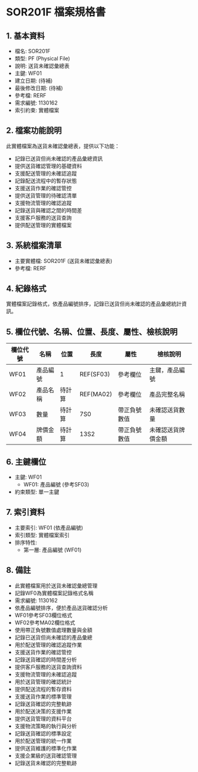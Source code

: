 # SOR201F 檔案規格書

## 1. 基本資料
- 檔名: SOR201F
- 類型: PF (Physical File)
- 說明: 送貨未確認彙總表
- 主鍵: WF01
- 建立日期: (待補)
- 最後修改日期: (待補)
- 參考檔: RERF
- 需求編號: 1130162
- 索引約束: 實體檔案

## 2. 檔案功能說明
此實體檔案為送貨未確認彙總表，提供以下功能：
- 記錄已送貨但尚未確認的產品彙總資訊
- 提供送貨確認管理的基礎資料
- 支援配送管理的未確認追蹤
- 記錄配送流程中的暫存狀態
- 支援送貨作業的確認管控
- 提供送貨管理的待確認清單
- 支援物流管理的確認追蹤
- 記錄送貨與確認之間的時間差
- 支援客戶服務的送貨查詢
- 提供配送管理的實體檔案

## 3. 系統檔案清單
- 主要實體檔: SOR201F (送貨未確認彙總表)
- 參考檔: RERF

## 4. 紀錄格式
實體檔案記錄格式，依產品編號排序，記錄已送貨但尚未確認的產品彙總統計資訊。

## 5. 欄位代號、名稱、位置、長度、屬性、檢核說明
| 欄位代號 | 名稱 | 位置 | 長度 | 屬性 | 檢核說明 |
|----------|------|------|------|------|----------|
| WF01 | 產品編號 | 1 | REF(SF03) | 參考欄位 | 主鍵，產品編號 |
| WF02 | 產品名稱 | 待計算 | REF(MA02) | 參考欄位 | 產品完整名稱 |
| WF03 | 數量 | 待計算 | 7S0 | 帶正負號數值 | 未確認送貨數量 |
| WF04 | 牌價金額 | 待計算 | 13S2 | 帶正負號數值 | 未確認送貨牌價金額 |

## 6. 主鍵欄位
- 主鍵: WF01
  - WF01: 產品編號 (參考SF03)
- 約束類型: 單一主鍵

## 7. 索引資料
- 主要索引: WF01 (依產品編號)
- 索引類型: 實體檔案索引
- 排序特性: 
  - 第一層: 產品編號 (WF01)

## 8. 備註
- 此實體檔案用於送貨未確認彙總管理
- 記錄WF0為實體檔案記錄格式名稱
- 需求編號: 1130162
- 依產品編號排序，便於產品送貨確認分析
- WF01參考SF03欄位格式
- WF02參考MA02欄位格式
- 使用帶正負號數值處理數量與金額
- 記錄已送貨但尚未確認的產品彙總
- 用於配送管理的確認追蹤作業
- 支援送貨作業的確認管控
- 記錄送貨確認的時間差分析
- 提供客戶服務的送貨查詢資料
- 支援物流管理的未確認追蹤
- 用於送貨管理的確認統計
- 提供配送流程的暫存資料
- 支援送貨作業的標準管理
- 記錄送貨確認的完整軌跡
- 用於配送決策的支援作業
- 提供送貨管理的資料平台
- 支援物流策略的執行與分析
- 記錄送貨確認的標準設定
- 用於配送管理的統一作業
- 提供送貨維護的標準化作業
- 支援企業級的送貨確認管理
- 記錄送貨未確認的完整軌跡 
